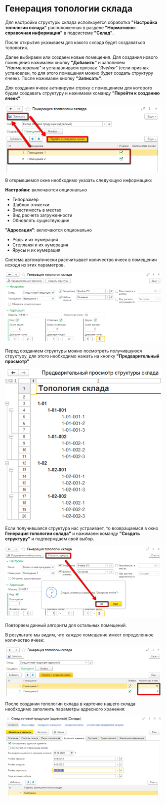 # Генерация топологии склада

Для настройки структуры склада используется обработка **"Настройка топологии склада"** расположенная в разделе **"Нормативно-справочная информация"** в подсистеме **"Склад"**.

После открытия указываем для какого склада будет создаваться топология. 

Далее выбираем или создаем новые помещения. Для создания нового помещения нажимаем кнопку **"Добавить"** и заполняем *"Наименование"* и устанавливаем признак *"Ячейки"* (если признак установлен, то для этого помещения можно будет создать структуру ячеек). После нажимаем кнопку **"Записать"**.

Для создания ячеек активируем строку с помещением для которого будем создавать структуру и нажимаем команду **"Перейти к созданию ячеек"**.

![2020-06-23_2312](WarehouseTopologyGeneration.assets/2020-06-23_2312.png)

В открывшемся окне необходимо указать следующую информацию:

**Настройки:** включаются опционально

- Типоразмер
- Шаблон этикетки
- Вместимость в местах
- Вид расчета загруженности
- Обновлять существующие

**"Адресация"**: включаются опционально

- Ряды и их нумерация
- Стеллажи и их нумерация
- Ярусы и их нумерация

Система автоматически рассчитывает количество ячеек в помещении исходя из этих параметров.

![2020-06-23_2316](WarehouseTopologyGeneration.assets/2020-06-23_2316.png)

Перед созданием структуры можно посмотреть получившуюся структуру, для этого необходимо нажать на кнопку **"Предварительный просмотр"**

![2020-06-23_2316_001](WarehouseTopologyGeneration.assets/2020-06-23_2316_001.png)

Если получившаяся структура нас устраивает, то возвращаемся в окно **Генерация топологии склада"** и нажимаем команду **"Создать структуру"** и подтверждаем свой выбор.

![2020-06-23_2317](WarehouseTopologyGeneration.assets/2020-06-23_2317.png)

Повторяем данный алгоритм для остальных помещений.

В результате мы видим, что каждое помещение имеет определенное количество ячеек:

![2020-06-23_2319](WarehouseTopologyGeneration.assets/2020-06-23_2319.png)

После создании топологии склада в карточке нашего склада необходимо заполнить параметры адресного хранения:

![2020-06-23_2321](WarehouseTopologyGeneration.assets/2020-06-23_2321.png)